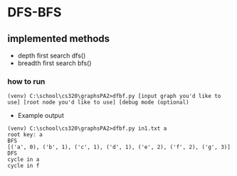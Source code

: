 # DFS-BFS
## implemented methods
- depth first search dfs()
- breadth first search bfs()
### how to run
```
(venv) C:\school\cs320\graphsPA2>dfbf.py [input graph you'd like to use] [root node you'd like to use] [debug mode (optional)

```

- Example output
```
(venv) C:\school\cs320\graphsPA2>dfbf.py in1.txt a
root key: a
BFS
[('a', 0), ('b', 1), ('c', 1), ('d', 1), ('e', 2), ('f', 2), ('g', 3)]
DFS
cycle in a
cycle in f

```
